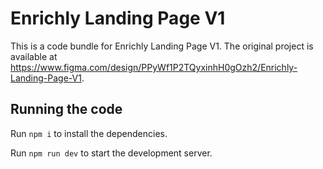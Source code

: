 
  # Enrichly Landing Page V1

  This is a code bundle for Enrichly Landing Page V1. The original project is available at https://www.figma.com/design/PPyWf1P2TQyxinhH0gOzh2/Enrichly-Landing-Page-V1.

  ## Running the code

  Run `npm i` to install the dependencies.

  Run `npm run dev` to start the development server.
  